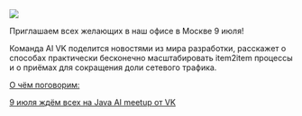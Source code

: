 <!--2025-07-01 14:00:27-->
<div class="yb">
  <div class="rss habr"><img src="https://habrastorage.org/getpro/habr/upload_files/0f5/02e/978/0f502e97837a1daa231d91218e702bdd.png" /><p>Приглашаем всех желающих в наш офисе в Москве 9 июля!&nbsp;</p><p>Команда AI VK поделится новостями из мира разработки, расскажет о способах практически бесконечно масштабировать item2item процессы и о приёмах для сокращения доли сетевого трафика.&nbsp;</p> <a href="https://habr.com/ru/articles/923982/#habracut">О чём поговорим:</a> <p class="titl"><a href="https://habr.com/ru/companies/vk/news/923982/?utm_source=habrahabr&utm_medium=rss&utm_campaign=923982">9 июля ждём всех на Java AI meetup от VK</a></p></div>
</div>
